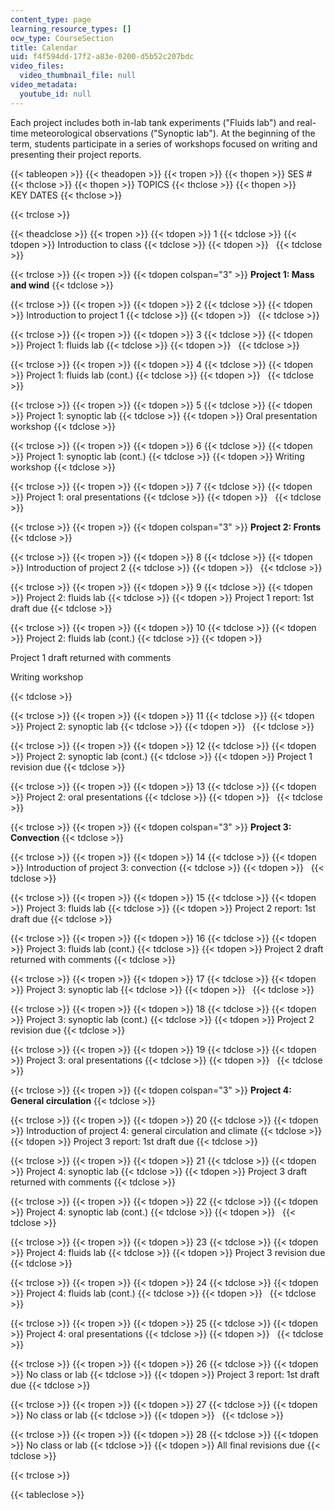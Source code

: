 ```yaml
---
content_type: page
learning_resource_types: []
ocw_type: CourseSection
title: Calendar
uid: f4f594dd-17f2-a83e-0200-d5b52c207bdc
video_files:
  video_thumbnail_file: null
video_metadata:
  youtube_id: null
---
```


Each project includes both in-lab tank experiments ("Fluids lab") and real-time meteorological observations ("Synoptic lab"). At the beginning of the term, students participate in a series of workshops focused on writing and presenting their project reports.

{{< tableopen >}}
{{< theadopen >}}
{{< tropen >}}
{{< thopen >}}
SES #
{{< thclose >}}
{{< thopen >}}
TOPICS
{{< thclose >}}
{{< thopen >}}
KEY DATES
{{< thclose >}}

{{< trclose >}}

{{< theadclose >}}
{{< tropen >}}
{{< tdopen >}}
1
{{< tdclose >}}
{{< tdopen >}}
Introduction to class
{{< tdclose >}}
{{< tdopen >}}
 
{{< tdclose >}}

{{< trclose >}}
{{< tropen >}}
{{< tdopen colspan="3" >}}
**Project 1: Mass and wind**
{{< tdclose >}}

{{< trclose >}}
{{< tropen >}}
{{< tdopen >}}
2
{{< tdclose >}}
{{< tdopen >}}
Introduction to project 1
{{< tdclose >}}
{{< tdopen >}}
 
{{< tdclose >}}

{{< trclose >}}
{{< tropen >}}
{{< tdopen >}}
3
{{< tdclose >}}
{{< tdopen >}}
Project 1: fluids lab
{{< tdclose >}}
{{< tdopen >}}
 
{{< tdclose >}}

{{< trclose >}}
{{< tropen >}}
{{< tdopen >}}
4
{{< tdclose >}}
{{< tdopen >}}
Project 1: fluids lab (cont.)
{{< tdclose >}}
{{< tdopen >}}
 
{{< tdclose >}}

{{< trclose >}}
{{< tropen >}}
{{< tdopen >}}
5
{{< tdclose >}}
{{< tdopen >}}
Project 1: synoptic lab
{{< tdclose >}}
{{< tdopen >}}
Oral presentation workshop
{{< tdclose >}}

{{< trclose >}}
{{< tropen >}}
{{< tdopen >}}
6
{{< tdclose >}}
{{< tdopen >}}
Project 1: synoptic lab (cont.)
{{< tdclose >}}
{{< tdopen >}}
Writing workshop
{{< tdclose >}}

{{< trclose >}}
{{< tropen >}}
{{< tdopen >}}
7
{{< tdclose >}}
{{< tdopen >}}
Project 1: oral presentations
{{< tdclose >}}
{{< tdopen >}}
 
{{< tdclose >}}

{{< trclose >}}
{{< tropen >}}
{{< tdopen colspan="3" >}}
**Project 2: Fronts**
{{< tdclose >}}

{{< trclose >}}
{{< tropen >}}
{{< tdopen >}}
8
{{< tdclose >}}
{{< tdopen >}}
Introduction of project 2
{{< tdclose >}}
{{< tdopen >}}
 
{{< tdclose >}}

{{< trclose >}}
{{< tropen >}}
{{< tdopen >}}
9
{{< tdclose >}}
{{< tdopen >}}
Project 2: fluids lab
{{< tdclose >}}
{{< tdopen >}}
Project 1 report: 1st draft due
{{< tdclose >}}

{{< trclose >}}
{{< tropen >}}
{{< tdopen >}}
10
{{< tdclose >}}
{{< tdopen >}}
Project 2: fluids lab (cont.)
{{< tdclose >}}
{{< tdopen >}}


Project 1 draft returned with comments

Writing workshop


{{< tdclose >}}

{{< trclose >}}
{{< tropen >}}
{{< tdopen >}}
11
{{< tdclose >}}
{{< tdopen >}}
Project 2: synoptic lab
{{< tdclose >}}
{{< tdopen >}}
 
{{< tdclose >}}

{{< trclose >}}
{{< tropen >}}
{{< tdopen >}}
12
{{< tdclose >}}
{{< tdopen >}}
Project 2: synoptic lab (cont.)
{{< tdclose >}}
{{< tdopen >}}
Project 1 revision due
{{< tdclose >}}

{{< trclose >}}
{{< tropen >}}
{{< tdopen >}}
13
{{< tdclose >}}
{{< tdopen >}}
Project 2: oral presentations
{{< tdclose >}}
{{< tdopen >}}
 
{{< tdclose >}}

{{< trclose >}}
{{< tropen >}}
{{< tdopen colspan="3" >}}
**Project 3: Convection**
{{< tdclose >}}

{{< trclose >}}
{{< tropen >}}
{{< tdopen >}}
14
{{< tdclose >}}
{{< tdopen >}}
Introduction of project 3: convection
{{< tdclose >}}
{{< tdopen >}}
 
{{< tdclose >}}

{{< trclose >}}
{{< tropen >}}
{{< tdopen >}}
15
{{< tdclose >}}
{{< tdopen >}}
Project 3: fluids lab
{{< tdclose >}}
{{< tdopen >}}
Project 2 report: 1st draft due
{{< tdclose >}}

{{< trclose >}}
{{< tropen >}}
{{< tdopen >}}
16
{{< tdclose >}}
{{< tdopen >}}
Project 3: fluids lab (cont.)
{{< tdclose >}}
{{< tdopen >}}
Project 2 draft returned with comments
{{< tdclose >}}

{{< trclose >}}
{{< tropen >}}
{{< tdopen >}}
17
{{< tdclose >}}
{{< tdopen >}}
Project 3: synoptic lab
{{< tdclose >}}
{{< tdopen >}}
 
{{< tdclose >}}

{{< trclose >}}
{{< tropen >}}
{{< tdopen >}}
18
{{< tdclose >}}
{{< tdopen >}}
Project 3: synoptic lab (cont.)
{{< tdclose >}}
{{< tdopen >}}
Project 2 revision due
{{< tdclose >}}

{{< trclose >}}
{{< tropen >}}
{{< tdopen >}}
19
{{< tdclose >}}
{{< tdopen >}}
Project 3: oral presentations
{{< tdclose >}}
{{< tdopen >}}
 
{{< tdclose >}}

{{< trclose >}}
{{< tropen >}}
{{< tdopen colspan="3" >}}
**Project 4: General circulation**
{{< tdclose >}}

{{< trclose >}}
{{< tropen >}}
{{< tdopen >}}
20
{{< tdclose >}}
{{< tdopen >}}
Introduction of project 4: general circulation and climate
{{< tdclose >}}
{{< tdopen >}}
Project 3 report: 1st draft due
{{< tdclose >}}

{{< trclose >}}
{{< tropen >}}
{{< tdopen >}}
21
{{< tdclose >}}
{{< tdopen >}}
Project 4: synoptic lab
{{< tdclose >}}
{{< tdopen >}}
Project 3 draft returned with comments
{{< tdclose >}}

{{< trclose >}}
{{< tropen >}}
{{< tdopen >}}
22
{{< tdclose >}}
{{< tdopen >}}
Project 4: synoptic lab (cont.)
{{< tdclose >}}
{{< tdopen >}}
 
{{< tdclose >}}

{{< trclose >}}
{{< tropen >}}
{{< tdopen >}}
23
{{< tdclose >}}
{{< tdopen >}}
Project 4: fluids lab
{{< tdclose >}}
{{< tdopen >}}
Project 3 revision due
{{< tdclose >}}

{{< trclose >}}
{{< tropen >}}
{{< tdopen >}}
24
{{< tdclose >}}
{{< tdopen >}}
Project 4: fluids lab (cont.)
{{< tdclose >}}
{{< tdopen >}}
 
{{< tdclose >}}

{{< trclose >}}
{{< tropen >}}
{{< tdopen >}}
25
{{< tdclose >}}
{{< tdopen >}}
Project 4: oral presentations
{{< tdclose >}}
{{< tdopen >}}
 
{{< tdclose >}}

{{< trclose >}}
{{< tropen >}}
{{< tdopen >}}
26
{{< tdclose >}}
{{< tdopen >}}
No class or lab
{{< tdclose >}}
{{< tdopen >}}
Project 3 report: 1st draft due
{{< tdclose >}}

{{< trclose >}}
{{< tropen >}}
{{< tdopen >}}
27
{{< tdclose >}}
{{< tdopen >}}
No class or lab
{{< tdclose >}}
{{< tdopen >}}
 
{{< tdclose >}}

{{< trclose >}}
{{< tropen >}}
{{< tdopen >}}
28
{{< tdclose >}}
{{< tdopen >}}
No class or lab
{{< tdclose >}}
{{< tdopen >}}
All final revisions due
{{< tdclose >}}

{{< trclose >}}

{{< tableclose >}}